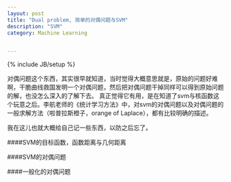 ```yaml
---
layout: post
title: "Dual problem, 简单的对偶问题与SVM"
description: "SVM"
category: Machine Learning


---
```

{% include JB/setup %}


<script type='text/javascript' src='http://cdn.mathjax.org/mathjax/latest/MathJax.js?config=TeX-AMS-MML_HTMLorMML'></script>

对偶问题这个东西，其实很早就知道，当时觉得大概意思就是，原始的问题好难啊，干脆曲线救国发明一个对偶问题，然后把对偶问题干掉同样可以得到原始问题的解，也没怎么深入的了解下去。
真正觉得它有用，是在知道了svm与核函数这个玩意之后。李航老师的《统计学习方法》中，对svm的对偶问题以及对偶问题的一般求解方法（啦普拉斯橙子，orange of Laplace），都有比较明确的描述。

我在这儿也就大概给自己记一些东西，以防之后忘了。

####SVM的目标函数，函数距离与几何距离

####SVM的对偶问题

####一般化的对偶问题

